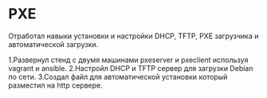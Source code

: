 # PXE
Отработал навыки установки и настройки DHCP, TFTP, PXE загрузчика и автоматической загрузки.

1.Развернул стенд с двумя машинами pxeserver и pxeclient используя vagrant и ansible. 
2.Настройл DHCP и TFTP сервер для загрузки Debian по сети.
3.Создал файл для автоматической установки который разместил на http сервере.


